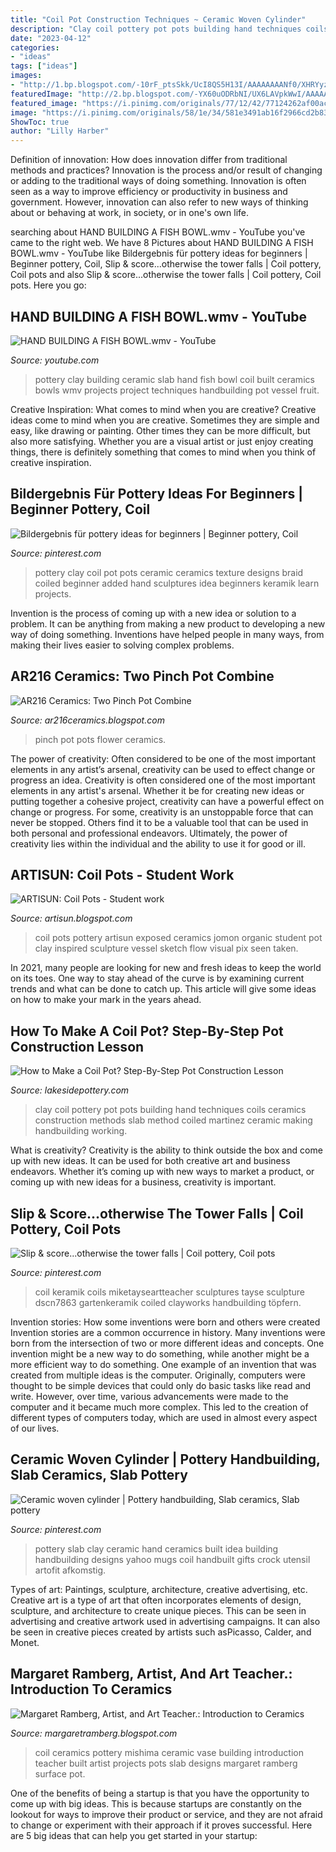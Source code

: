 ```yaml
---
title: "Coil Pot Construction Techniques ~ Ceramic Woven Cylinder"
description: "Clay coil pottery pot pots building hand techniques coils ceramics construction methods slab method coiled martinez ceramic making handbuilding working"
date: "2023-04-12"
categories:
- "ideas"
tags: ["ideas"]
images:
- "http://1.bp.blogspot.com/-10rF_ptsSkk/UcI8QS5H13I/AAAAAAAANf0/XHRYyzCsvok/s1600/Coli+Pot+%2343.jpg"
featuredImage: "http://2.bp.blogspot.com/-YX60uODRbNI/UX6LAVpkWwI/AAAAAAAAAUg/8_uAAEy_60c/s1600/photo+copy+2.JPG"
featured_image: "https://i.pinimg.com/originals/77/12/42/77124262af00ac9ede599193946ec0e9.jpg"
image: "https://i.pinimg.com/originals/58/1e/34/581e3491ab16f2966cd2b8308467dd24.jpg"
ShowToc: true
author: "Lilly Harber"
---
```



Definition of innovation: How does innovation differ from traditional methods and practices?
Innovation is the process and/or result of changing or adding to the traditional ways of doing something. Innovation is often seen as a way to improve efficiency or productivity in business and government. However, innovation can also refer to new ways of thinking about or behaving at work, in society, or in one's own life.

	

		
searching about HAND BUILDING A FISH BOWL.wmv - YouTube you've came to the right web. We have 8 Pictures about HAND BUILDING A FISH BOWL.wmv - YouTube like Bildergebnis für pottery ideas for beginners | Beginner pottery, Coil, Slip &amp; score...otherwise the tower falls | Coil pottery, Coil pots and also Slip &amp; score...otherwise the tower falls | Coil pottery, Coil pots. Here you go:
		
    
## HAND BUILDING A FISH BOWL.wmv - YouTube

<img loading=lazy src="http://i.ytimg.com/vi/IWiNcOA2qic/hqdefault.jpg" onerror="this.onerror=null;this.src='https://tse4.mm.bing.net/th?id=OIP.kAOOKPoSB22vQNB6oEpDcwHaFj&amp;pid=15.1';" alt="HAND BUILDING A FISH BOWL.wmv - YouTube">

_Source: youtube.com_

>pottery clay building ceramic slab hand fish bowl coil built ceramics bowls wmv projects project techniques handbuilding pot vessel fruit. 

	

Creative Inspiration: What comes to mind when you are creative?
Creative ideas come to mind when you are creative. Sometimes they are simple and easy, like drawing or painting. Other times they can be more difficult, but also more satisfying. Whether you are a visual artist or just enjoy creating things, there is definitely something that comes to mind when you think of creative inspiration.

    
## Bildergebnis Für Pottery Ideas For Beginners | Beginner Pottery, Coil

<img loading=lazy src="https://i.pinimg.com/736x/ac/62/5c/ac625c4b5ac0d66ed4eda432fd860e63.jpg" onerror="this.onerror=null;this.src='https://tse2.mm.bing.net/th?id=OIP.m23sySFMvBYXIFqX-Gx0XgHaJ4&amp;pid=15.1';" alt="Bildergebnis für pottery ideas for beginners | Beginner pottery, Coil">

_Source: pinterest.com_

>pottery clay coil pot pots ceramic ceramics texture designs braid coiled beginner added hand sculptures idea beginners keramik learn projects. 

	

Invention is the process of coming up with a new idea or solution to a problem. It can be anything from making a new product to developing a new way of doing something. Inventions have helped people in many ways, from making their lives easier to solving complex problems.

    
## AR216 Ceramics: Two Pinch Pot Combine

<img loading=lazy src="http://3.bp.blogspot.com/-hlQmCO9y6xk/Tq_bwVTsh6I/AAAAAAAAAAc/wd5XdMDYwl8/s1600/1018011729.jpg" onerror="this.onerror=null;this.src='https://tse3.mm.bing.net/th?id=OIP.bXjU-H2j0I9PSUnaz4fIhQHaJ4&amp;pid=15.1';" alt="AR216 Ceramics: Two Pinch Pot Combine">

_Source: ar216ceramics.blogspot.com_

>pinch pot pots flower ceramics. 

	

The power of creativity: Often considered to be one of the most important elements in any artist’s arsenal, creativity can be used to effect change or progress an idea.
Creativity is often considered one of the most important elements in any artist's arsenal. Whether it be for creating new ideas or putting together a cohesive project, creativity can have a powerful effect on change or progress. For some, creativity is an unstoppable force that can never be stopped. Others find it to be a valuable tool that can be used in both personal and professional endeavors. Ultimately, the power of creativity lies within the individual and the ability to use it for good or ill.

    
## ARTISUN: Coil Pots - Student Work

<img loading=lazy src="http://1.bp.blogspot.com/-10rF_ptsSkk/UcI8QS5H13I/AAAAAAAANf0/XHRYyzCsvok/s1600/Coli+Pot+%2343.jpg" onerror="this.onerror=null;this.src='https://tse2.mm.bing.net/th?id=OIP.LWFlMZKkSpEQ8hq0YqBIfwAAAA&amp;pid=15.1';" alt="ARTISUN: Coil Pots - Student work">

_Source: artisun.blogspot.com_

>coil pots pottery artisun exposed ceramics jomon organic student pot clay inspired sculpture vessel sketch flow visual pix seen taken. 

	

In 2021, many people are looking for new and fresh ideas to keep the world on its toes. One way to stay ahead of the curve is by examining current trends and what can be done to catch up. This article will give some ideas on how to make your mark in the years ahead.

    
## How To Make A Coil Pot? Step-By-Step Pot Construction Lesson

<img loading=lazy src="http://www.lakesidepottery.com/Media/JPG_Images/How-to-make-a-coiled-pot/011-more-coils.jpg" onerror="this.onerror=null;this.src='https://tse2.mm.bing.net/th?id=OIP.pffRvr5MS_5yrwHOuXPoRAHaFd&amp;pid=15.1';" alt="How to Make a Coil Pot? Step-By-Step Pot Construction Lesson">

_Source: lakesidepottery.com_

>clay coil pottery pot pots building hand techniques coils ceramics construction methods slab method coiled martinez ceramic making handbuilding working. 

	

What is creativity?
Creativity is the ability to think outside the box and come up with new ideas. It can be used for both creative art and business endeavors. Whether it’s coming up with new ways to market a product, or coming up with new ideas for a business, creativity is important.

    
## Slip &amp; Score...otherwise The Tower Falls | Coil Pottery, Coil Pots

<img loading=lazy src="https://i.pinimg.com/originals/58/1e/34/581e3491ab16f2966cd2b8308467dd24.jpg" onerror="this.onerror=null;this.src='https://tse1.mm.bing.net/th?id=OIP.0t5dvv16hTuI8nAaVZd_sQHaJ4&amp;pid=15.1';" alt="Slip &amp; score...otherwise the tower falls | Coil pottery, Coil pots">

_Source: pinterest.com_

>coil keramik coils miketayseartteacher sculptures tayse sculpture dscn7863 gartenkeramik coiled clayworks handbuilding töpfern. 

	

Invention stories: How some inventions were born and others were created
Invention stories are a common occurrence in history. Many inventions were born from the intersection of two or more different ideas and concepts. One invention might be a new way to do something, while another might be a more efficient way to do something. 
One example of an invention that was created from multiple ideas is the computer. Originally, computers were thought to be simple devices that could only do basic tasks like read and write. However, over time, various advancements were made to the computer and it became much more complex. This led to the creation of different types of computers today, which are used in almost every aspect of our lives.

    
## Ceramic Woven Cylinder | Pottery Handbuilding, Slab Ceramics, Slab Pottery

<img loading=lazy src="https://i.pinimg.com/originals/77/12/42/77124262af00ac9ede599193946ec0e9.jpg" onerror="this.onerror=null;this.src='https://tse1.mm.bing.net/th?id=OIP.MljbHMTHBVjQ0rRaCNEizAHaNK&amp;pid=15.1';" alt="Ceramic woven cylinder | Pottery handbuilding, Slab ceramics, Slab pottery">

_Source: pinterest.com_

>pottery slab clay ceramic hand ceramics built idea building handbuilding designs yahoo mugs coil handbuilt gifts crock utensil artofit afkomstig. 

	

Types of art: Paintings, sculpture, architecture, creative advertising, etc.
Creative art is a type of art that often incorporates elements of design, sculpture, and architecture to create unique pieces. This can be seen in advertising and creative artwork used in advertising campaigns. It can also be seen in creative pieces created by artists such asPicasso, Calder, and Monet.

    
## Margaret Ramberg, Artist, And Art Teacher.: Introduction To Ceramics

<img loading=lazy src="http://2.bp.blogspot.com/-YX60uODRbNI/UX6LAVpkWwI/AAAAAAAAAUg/8_uAAEy_60c/s1600/photo+copy+2.JPG" onerror="this.onerror=null;this.src='https://tse2.mm.bing.net/th?id=OIP.6Osh3pCFZB-w6Lwh1mvE3gHaIk&amp;pid=15.1';" alt="Margaret Ramberg, Artist, and Art Teacher.: Introduction to Ceramics">

_Source: margaretramberg.blogspot.com_

>coil ceramics pottery mishima ceramic vase building introduction teacher built artist projects pots slab designs margaret ramberg surface pot. 

	

One of the benefits of being a startup is that you have the opportunity to come up with big ideas. This is because startups are constantly on the lookout for ways to improve their product or service, and they are not afraid to change or experiment with their approach if it proves successful. Here are 5 big ideas that can help you get started in your startup: 

